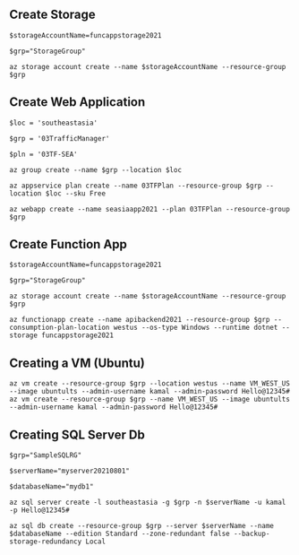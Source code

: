 ## Create Storage

`$storageAccountName=funcappstorage2021`

`$grp="StorageGroup"`

`az storage account create --name $storageAccountName --resource-group $grp`

## Create Web Application

`$loc = 'southeastasia'`

`$grp = '03TrafficManager'`

`$pln = '03TF-SEA'`

`az group create --name $grp --location $loc`

`az appservice plan create --name 03TFPlan --resource-group $grp --location $loc --sku Free`

`az webapp create --name seasiaapp2021 --plan 03TFPlan --resource-group $grp`

## Create Function App

`$storageAccountName=funcappstorage2021`

`$grp="StorageGroup"`

`az storage account create --name $storageAccountName --resource-group $grp`

`az functionapp create --name apibackend2021 --resource-group $grp --consumption-plan-location westus --os-type Windows --runtime dotnet --storage funcappstorage2021`

## Creating a VM (Ubuntu)

`az vm create --resource-group $grp --location westus --name VM_WEST_US --image ubuntults --admin-username kamal --admin-password Hello@12345#`
`az vm create --resource-group $grp --name VM_WEST_US --image ubuntults --admin-username kamal --admin-password Hello@12345#`

## Creating SQL Server Db
`$grp="SampleSQLRG"`

`$serverName="myserver20210801"`

`$databaseName="mydb1"`

`az sql server create -l southeastasia -g $grp -n $serverName -u kamal -p Hello@12345#`

`az sql db create --resource-group $grp --server $serverName --name $databaseName --edition Standard --zone-redundant false --backup-storage-redundancy Local`
